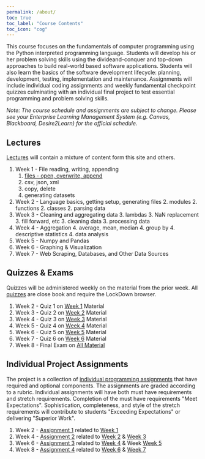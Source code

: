 ```yaml
---
permalink: /about/
toc: true
toc_label: "Course Contents"
toc_icon: "cog"
---
```

This course focuses on the fundamentals of computer programming using the Python interpreted programming language. Students will develop his or her problem solving skills using the divideand-conquer and top-down approaches to build real-world based software applications. Students will also learn the basics of the software
development lifecycle: planning, development, testing, implementation and maintenance. Assignments will include individual coding assignments and weekly fundamental checkpoint quizzes culminating with an individual final project to test essential programming and problem solving skills.

*Note: The course schedule and assignments are subject to change. Please see your Enterprise Learning Management System (e.g. Canvas, Blackboard, Desire2Learn) for the official schedule.*

## Lectures

[Lectures](/lectures/lectures.md) will contain a mixture of content form this site and others.

1. Week 1<a name='week1'></a> - File reading, writing, appending
    1. [files - open, overwrite, append](lectures/files.md)
    1. csv, json, xml
    1. copy, delete
    1. generating datasets
2. Week 2<a name='week2'></a> - Language basics, getting setup, generating files
    2. modules
    2. functions
    2. classes
    2. parsing data
3. Week 3<a name='week3'></a> - Cleaning and aggregating data
    3. lambdas
    3. NaN replacement
    3. fill forward, etc
    3. cleaning data
    3. processing data
4. Week 4<a name='week4'></a> - Aggregation
    4. average, mean, median
    4. group by
    4. descriptive statistics
    4. data analysis
5. Week 5<a name='week5'></a> - Numpy and Pandas
6. Week 6<a name='week6'></a> - Graphing & Visualization
7. Week 7<a name='week7'></a> - Web Scraping, Databases, and Other Data Sources

## Quizzes & Exams

Quizzes will be administered weekly on the material from the prior week. All [quizzes](quizzes/quiz-description.md) are close book and require the LockDown browser.

1. Week 2 - Quiz 1 on [Week 1](#week1) Material
2. Week 3 - Quiz 2 on [Week 2](#week2) Material
3. Week 4 - Quiz 3 on [Week 3](#week3) Material
4. Week 5 - Quiz 4 on [Week 4](#week4) Material
5. Week 6 - Quiz 5 on [Week 5](#week5) Material
6. Week 7 - Quiz 6 on [Week 6](#week6) Material
7. Week 8 - Final Exam on [All Material](#Lectures)

## Individual Project Assignments

The project is a collection of [individual programming assignments](individual-project/project-description.md) that have required and optional components. The assignments are graded according to a rubric. Individual assignments will have both must have requirements and stretch requirements. Completion of the must have requirements "Meet Expectations". Sophistication, completeness, and style of the stretch requirements will contribute to students "Exceeding Expectations" or delivering "Superior Work".

1. Week 2 - [Assignment 1](individual-project/project-description.html) related to [Week 1](#week1)
2. Week 4 - [Assignment 2](individual-project/project-description.html) related to [Week 2](#week2) & [Week 3](#week3)
3. Week 6 - [Assignment 3](individual-project/project-description.html) related to [Week 4](#week4) & Week [Week 5](#week5)
4. Week 8 - [Assignment 4](individual-project/project-description.html) related to [Week 6](#week6) & [Week 7](#week7)
